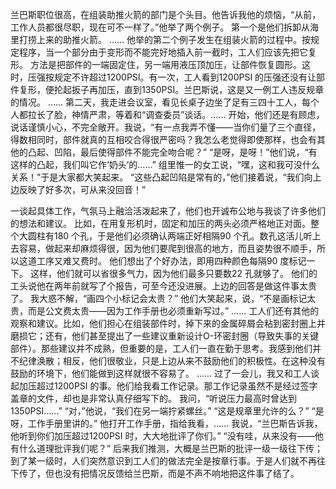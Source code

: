 兰巴斯职位很高，在组装助推火箭的部门是个头目。他告诉我他的烦恼，“从前，工作人员都很尽职，现在可不一样了。”他举了两个例子。
第一个是他们拆卸从海里打捞上来的助推火箭。
……
他举的第二个例子发生在组装火箭的过程中。按规定程序，当一个部分由于变形而不能完好地插入前一截时，工人们应该先把它复形。
方法是把部件的一端固定住，另一端用液压顶加压，让部件恢复圆形。这时，压强按规定不许超过1200PSI。有一次，工人看到1200PSI 的压强还没有让部件复形，便抡起扳子再加压，直到1350PSI。兰巴斯说，这是又一例工人违反规章的情况。
……
第二天，我走进会议室，看见长桌子边坐了足有三四十工人，每个人都拉长了脸，神情严肃，等着和“调查委员”谈话。……
开始，他们还是有顾虑，说话谨慎小心，不完全敞开。我说，“有一点我弄不懂——当你们量了三个直径，得数相同时，部件就真的互相咬合得很严密吗？我怎么老觉得即使那样，也会有其他的凸起、凹陷，最后使得部件不能完全吻合呢？”
“是呀，是呀！”他们说，“有这样的凸起，我们叫它作‘奶头’的……”
组里惟一的女工说，“嘿，这和我可没什么关系！”于是大家都大笑起来。
“这些凸起凹陷是常有的，”他们接着说，“我们向上边反映了好多次，可从来没回音！”

一谈起具体工作，气氛马上融洽活泼起来了，他们也开诚布公地与我谈了许多他们的想法和建议。
比如，在用复形机时，固定和加压的两头必须严格地正对面。整个大圆柱有180 个孔，于是他们必须确认两端正好相隔90 个孔。数孔这活儿听上去容易，做起来却麻烦得很，因为他们要爬到很高的地方，而且姿势很不顺手，所以这道工序又难又费时。
他们想出了个好办法，即用四种颜色每隔90 度标记一下。
这样，他们就可以省很多气力，因为他们最多只要数22 孔就够了。
他们的工头说他在两年前就写了个报告，可至今还没进展。上边的回答是做这件事太贵了。
我大惑不解，“画四个小标记会太贵？”
他们大笑起来，说，“不是画标记太贵，而是公文费太贵——因为工作手册也必须重新写过。”
……
工人们还有其他的观察和建议。比如，他们担心在组装部件时，掉下来的金属碎屑会粘到密封圈上并磨损它；还有，他们甚至提出了一些建议重新设计O-环密封圈（导致失事的关键部件）。那些建议并不成熟，但重要的是，工人们一直在勤于思考。我感到他们并不纪律涣散；相反，他们很敬业，只是上边从来不鼓励他们的积极性。在这种没有鼓励的环境下，他们能做到这样就很不容易了。
……
过了一会儿，我又和工人谈起加压超过1200PSI 的事。他们给我看工作记录。那工作记录虽然不是经过签字盖章的文件，却也是非常认真仔细写下的。
我问，“听说压力最高时曾达到1350PSI……”
“对，”他说，“我们在另一端拧紧螺丝。”
“这是规章里允许的么？”
“是呀，工作手册里讲的。”
他打开工作手册，指给我看，……
我说，“兰巴斯告诉我，他听到你们加压超过1200PSI 时，大大地批评了你们。”
“没有哇，从来没有——他有什么道理批评我们呢？”
后来我们推测，大概是兰巴斯的批评一级一级往下传；到了某一级时，人们突然意识到工人们的做法完全是按章行事。于是人们就不再往下传了，但也没有把情况反馈给兰巴斯，而是不声不响地把这件事了结了。
